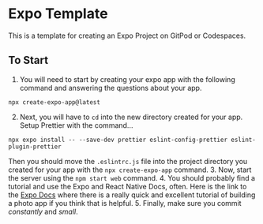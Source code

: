 # Expo Template

This is a template for creating an Expo Project on GitPod or Codespaces.

## To Start

1. You will need to start by creating your expo app with the following command and answering the questions about your app.

```
npx create-expo-app@latest
```

2. Next, you will have to `cd` into the new directory created for your app.
   Setup Prettier with the command...

```
npx expo install -- --save-dev prettier eslint-config-prettier eslint-plugin-prettier
```

Then you should move the `.eslintrc.js` file into the project directory you created for your app with the `npx create-expo-app` command. 3. Now, start the server using the `npm start web` command. 4. You should probably find a tutorial and use the Expo and React Native Docs, often. Here is the link to the [Expo Docs](https://docs.expo.dev) where there is a really quick and excellent tutorial of building a photo app if you think that is helpful. 5. Finally, make sure you commit _constantly_ and _small_.
